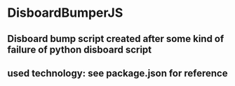 # DisboardBumperJS

## Disboard bump script created after some kind of failure of python disboard script
## used technology: see package.json for reference